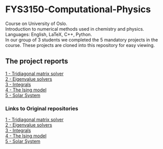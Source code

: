 # FYS3150-Computational-Physics
Course on University of Oslo.\
Introduction to numerical methods used in chemistry and physics.\
Languages: English, LaTeX, C++, Python.\
In our group of 3 students we completed the 5 mandatory projects in the course. These projects are cloned into this repository for easy viewing.


## The project reports
[1 - Tridiagonal matrix solver](https://github.com/amundmr/FYS3150-Computational-Physics/blob/master/Project-1/Document/Project-1_Aasrud-Raniseth-Rongve.pdf)
\
[2 - Eigenvalue solvers](https://github.com/amundmr/FYS3150-Computational-Physics/blob/master/Project-2/Documents/Project-2_Aasrud-Raniseth-Rongve.pdf)
\
[3 - Integrals](https://github.com/amundmr/FYS3150-Computational-Physics/blob/master/Project-3/doc/Project-3_Aasrud-Raniseth-Rongve.pdf)
\
[4 - The Ising model](https://github.com/amundmr/FYS3150-Computational-Physics/blob/master/Project-4/doc/Project4_Aasrud-Raniseth-Rongve.pdf)
\
[5 - Solar System](https://github.com/amundmr/FYS3150-Computational-Physics/blob/master/Project-5/doc/Project5_SolarSystem.pdf)



### Links to Original repositories
[1 - Tridiagonal matrix solver](https://github.com/kmaasrud/Project-1)
\
[2 - Eigenvalue solvers](https://github.com/amundmr/Project-2)
\
[3 - Integrals](https://github.com/kmaasrud/Project-3)
\
[4 - The Ising model](https://github.com/kmaasrud/Project-4)
\
[5 - Solar System](https://github.com/kmaasrud/Project-5)
